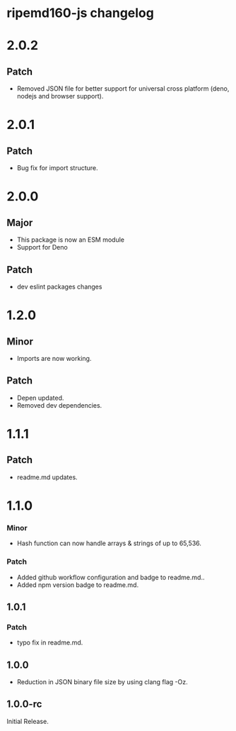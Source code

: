 # ripemd160-js changelog

# 2.0.2

## Patch

- Removed JSON file for better support for universal cross platform (deno, nodejs and browser support).

# 2.0.1

## Patch

- Bug fix for import structure.

# 2.0.0

## Major

- This package is now an ESM module
- Support for Deno

## Patch

- dev eslint packages changes

# 1.2.0

## Minor

- Imports are now working.

## Patch

- Depen updated.
- Removed dev dependencies.

# 1.1.1

## Patch

- readme.md updates.

# 1.1.0

### Minor

- Hash function can now handle arrays & strings of up to 65,536.

### Patch

- Added github workflow configuration and badge to readme.md..
- Added npm version badge to readme.md.

## 1.0.1

### Patch

- typo fix in readme.md.

## 1.0.0

- Reduction in JSON binary file size by using clang flag -Oz.

## 1.0.0-rc

Initial Release.
